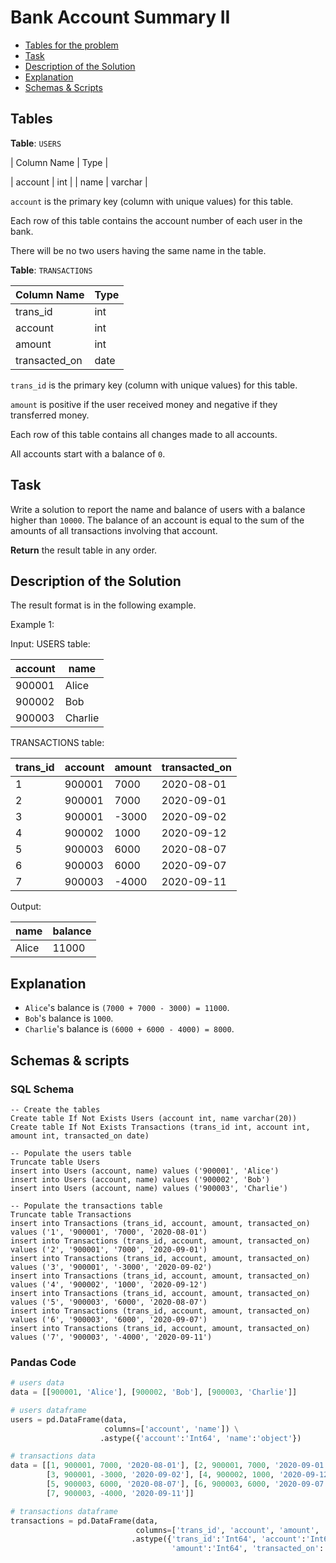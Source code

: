 # Bank Account Summary II

- [Tables for the problem](#tables)
- [Task](#task)
- [Description of the Solution](#description-of-the-solution)
- [Explanation](#explanation)
- [Schemas & Scripts](#schemas--scripts)

## Tables 

**Table**: `USERS`

| Column Name  | Type    |

| account      | int     |
| name         | varchar |

`account` is the primary key (column with unique values) for this table.

Each row of this table contains the account number of each user in the bank.

There will be no two users having the same name in the table.

**Table**: `TRANSACTIONS`

| Column Name   | Type |
|---------------|------|
| trans_id      | int  |
| account       | int  |
| amount        | int  |
| transacted_on | date |

`trans_id` is the primary key (column with unique values) for this table.

`amount` is positive if the user received money and negative if they transferred money.

Each row of this table contains all changes made to all accounts.

All accounts start with a balance of `0`.

## Task

Write a solution to report the name and balance of users with a balance higher than `10000`.
The balance of an account is equal to the sum of the amounts of all transactions involving that account.

**Return** the result table in any order.

## Description of the Solution ##

The result format is in the following example.

Example 1:

Input: 
USERS table:

| account | name    |
|---------|---------|
| 900001  | Alice   |
| 900002  | Bob     |
| 900003  | Charlie |

TRANSACTIONS table:

| trans_id | account | amount | transacted_on |
|----------|---------|--------|---------------|
| 1        | 900001  | 7000   | 2020-08-01    |
| 2        | 900001  | 7000   | 2020-09-01    |
| 3        | 900001  | -3000  | 2020-09-02    |
| 4        | 900002  | 1000   | 2020-09-12    |
| 5        | 900003  | 6000   | 2020-08-07    |
| 6        | 900003  | 6000   | 2020-09-07    |
| 7        | 900003  | -4000  | 2020-09-11    |

Output: 

| name  | balance |
|-------|---------|
| Alice | 11000   |

## Explanation ##

- `Alice`'s balance is `(7000 + 7000 - 3000) = 11000`.
- `Bob`'s balance is `1000`.
- `Charlie`'s balance is `(6000 + 6000 - 4000) = 8000`.

## Schemas & scripts

### SQL Schema

```genericsql
-- Create the tables
Create table If Not Exists Users (account int, name varchar(20))
Create table If Not Exists Transactions (trans_id int, account int, amount int, transacted_on date)

-- Populate the users table
Truncate table Users
insert into Users (account, name) values ('900001', 'Alice')
insert into Users (account, name) values ('900002', 'Bob')
insert into Users (account, name) values ('900003', 'Charlie')
    
-- Populate the transactions table
Truncate table Transactions
insert into Transactions (trans_id, account, amount, transacted_on) values ('1', '900001', '7000', '2020-08-01')
insert into Transactions (trans_id, account, amount, transacted_on) values ('2', '900001', '7000', '2020-09-01')
insert into Transactions (trans_id, account, amount, transacted_on) values ('3', '900001', '-3000', '2020-09-02')
insert into Transactions (trans_id, account, amount, transacted_on) values ('4', '900002', '1000', '2020-09-12')
insert into Transactions (trans_id, account, amount, transacted_on) values ('5', '900003', '6000', '2020-08-07')
insert into Transactions (trans_id, account, amount, transacted_on) values ('6', '900003', '6000', '2020-09-07')
insert into Transactions (trans_id, account, amount, transacted_on) values ('7', '900003', '-4000', '2020-09-11')
```

### Pandas Code

```python
# users data
data = [[900001, 'Alice'], [900002, 'Bob'], [900003, 'Charlie']]

# users dataframe
users = pd.DataFrame(data, 
                     columns=['account', 'name']) \
                    .astype({'account':'Int64', 'name':'object'})

# transactions data
data = [[1, 900001, 7000, '2020-08-01'], [2, 900001, 7000, '2020-09-01'], 
        [3, 900001, -3000, '2020-09-02'], [4, 900002, 1000, '2020-09-12'], 
        [5, 900003, 6000, '2020-08-07'], [6, 900003, 6000, '2020-09-07'], 
        [7, 900003, -4000, '2020-09-11']]

# transactions dataframe
transactions = pd.DataFrame(data, 
                            columns=['trans_id', 'account', 'amount', 'transacted_on']) \
                           .astype({'trans_id':'Int64', 'account':'Int64', 
                                    'amount':'Int64', 'transacted_on':'datetime64[ns]'})
```